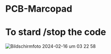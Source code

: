 # PCB-Marcopad


# To stard /stop the code 
![Bildschirmfoto 2024-02-16 um 03 22 58](https://github.com/Jasper-Claus/PCB-Marcopad/assets/97516104/963ee0b3-0df5-40d5-b805-9b404749041e)
